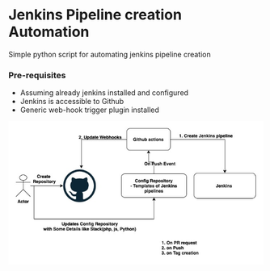 # Jenkins Pipeline creation Automation

Simple python script for automating jenkins pipeline creation

### Pre-requisites

- Assuming already jenkins installed and configured
- Jenkins is accessible to Github
- Generic web-hook trigger plugin installed

![Image of update_issue](./docs/assets/Jenkins_Automation.png)
